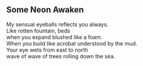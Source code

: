 Some Neon Awaken
----------------
My sensual eyeballs reflects you always.  
Like rotten fountain, beds  
when you expand blushed like a foam.  
When you build like acrobat understood by the mud.  
Your eye wets from east to north  
wave of wave of trees rolling down the sea.  
